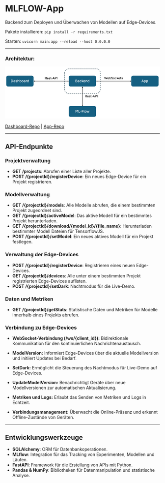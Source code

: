 
# MLFLOW-App
Backend zum Deployen und Überwachen von Modellen auf Edge-Devices. 

Pakete installieren: `pip install -r requirements.txt`

Starten: `uvicorn main:app --reload --host 0.0.0.0`
_______ 
### Architektur: 

![Alt text](git-media/img.png "Überblick")

[Dashboard-Repo](https://github.com/JonaBecher/MLOPS-dashboard) | [App-Repo](https://github.com/JonaBecher/MLOPS-App)

___
## API-Endpunkte

### Projektverwaltung
- **GET /projects**: Abrufen einer Liste aller Projekte.
- **POST /{projectId}/registerDevice**: Ein neues Edge-Device für ein Projekt registrieren.

### Modellverwaltung
- **GET /{projectId}/models**: Alle Modelle abrufen, die einem bestimmten Projekt zugeordnet sind.
- **GET /{projectId}/activeModel**: Das aktive Modell für ein bestimmtes Projekt herunterladen.
- **GET /{projectId}/download/{model_id}/{file_name}**: Herunterladen bestimmter Modell Dateien für TensorflowJS.
- **POST /{projectId}/setModel**: Ein neues aktives Modell für ein Projekt festlegen.

### Verwaltung der Edge-Devices
- **POST /{projectId}/registerDevice**: Registrieren eines neuen Edge-Devices.
- **GET /{projectId}/devices**: Alle unter einem bestimmten Projekt registrierten Edge-Devices auflisten.
- **POST /{projectId}/setDark**: Nachtmodus für die Live-Demo.

### Daten und Metriken
- **GET /{projectId}/getStats**: Statistische Daten und Metriken für Modelle innerhalb eines Projekts abrufen.

### Verbindung zu Edge-Devices

- **WebSocket-Verbindung (/ws/{client_id}):** Bidirektionale Kommunikation für den kontinuierlichen Nachrichtenaustausch.

- **ModelVersion:** Informiert Edge-Devices über die aktuelle Modellversion und initiiert Updates bei Bedarf.

- **SetDark:** Ermöglicht die Steuerung des Nachtmodus für Live-Demo auf Edge-Devices.

- **UpdateModelVersion:** Benachrichtigt Geräte über neue Modellversionen zur automatischen Aktualisierung.

- **Metriken und Logs:** Erlaubt das Senden von Metriken und Logs in Echtzeit.

- **Verbindungsmanagement:** Überwacht die Online-Präsenz und erkennt Offline-Zustände von Geräten.

___
## Entwicklungswerkzeuge
- **SQLAlchemy**: ORM für Datenbankoperationen.
- **MLflow**: Integration für das Tracking von Experimenten, Modellen und Läufen.
- **FastAPI**: Framework für die Erstellung von APIs mit Python.
- **Pandas & NumPy**: Bibliotheken für Datenmanipulation und statistische Analyse.
